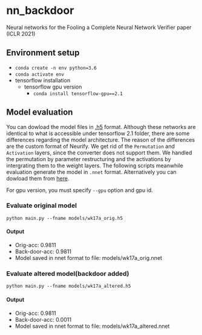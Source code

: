 # nn_backdoor
Neural networks for the Fooling a Complete Neural Network Verifier paper (ICLR 2021)

## Environment setup
* `conda create -n env python=3.6`
* `conda activate env`
* tensorflow installation
  * tensorflow gpu version
    * `conda install tensorflow-gpu==2.1`

## Model evaluation
You can dowload the model files in [.h5](https://github.com/szegedai/nn_backdoor/releases/download/v1.4/wk17a_nopermute.zip) format.
Although these networks are identical to what is accessible under tensorflow 2.1 folder, there are some differences regarding the model architecture. The reason of the differences are the custom format of Neurify.
We get rid of the `Permutation` and `Activation` layers, since the converter does not support them. We handled the permutation by parameter restructuring and the activations by intergrating them to the weight layers.
The following scripts meanwhile evaluation generate the model in `.nnet` format. Alternatively you can dowload them from [here](https://github.com/szegedai/nn_backdoor/releases/download/v1.5/wk17a_nnet_format.zip).  

For gpu version, you must specify `--gpu` option and gpu id.
### Evaluate original model
`python main.py --fname models/wk17a_orig.h5`
#### Output
* Orig-acc: 0.9811
* Back-door-acc: 0.9811
* Model saved in nnet format to file: models/wk17a_orig.nnet

### Evaluate altered model(backdoor added)
`python main.py --fname models/wk17a_altered.h5`
#### Output
* Orig-acc: 0.9811
* Back-door-acc: 0.0011
* Model saved in nnet format to file: models/wk17a_altered.nnet

